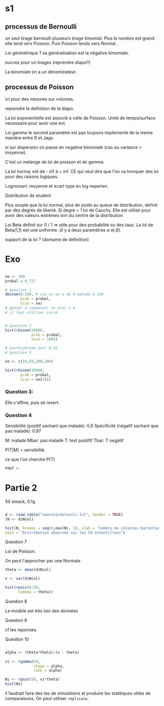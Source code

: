 # s1

## processus de Bernoulli

un seul tirage bernoulli plusieurs tirage binomial. Plus le nombre est grand elle tend vers Poisson. Puis Poisson tends vers Normal. 

Loi géométrique ? sa généralisation est la négative binomiale. 

succes pour un tirages (reprendre diapo!!)

La binomiale on a un dénominateur. 

## processus de Poisson

ici pour des mesures sur volumes. 

reprendre la definition de la diapo. 

La loi exponentielle est associé à celle de Poisson. Unité de temps/surface necessaire pour avoir une evt.

Loi gamma le second paramètre est pas toujours implementé de la meme manière entre R et Jags. 

si sur dispersion on passe en negative binomiale (cas ou variance > moyenne). 

C'est un melange de loi de poisson et de gamma.


La loi norma; est de - inf à + inf. CE qui veut dire que l'on va tronquer des loi pour des raisons logiques.  

Lognomarl: moyenne et ecart type en log neperien. 

Distribution de student

Plus souple que la loi normal, plus de poids au queue de distribution, definit par des degrés de liberté. Si degré = 1 loi de Cauchy. Elle est utilisé pour avoir des valeurs extrèmes loin du centre de la distribution

Loi Beta definit sur 0 / 1 => utile pour des probabilité ou des taux. La loi de Beta(1,1) est une uniforme. (il y a deux paramètres $\alpha$ et $\beta$).

support de la loi ? (domaine de definition) 

# Exo

``` R

ne <- 100
probal = 0.717

# question 1
dbinom(0:100, # cas ou on a de 0 malade à 100 
       prob = probal,
       size = ne)
# penser à commencer le plot à 0
# il faut utiliser curve


# question 2
hist(rbinom(10000,
            prob = probal,
            size = 100))

# pnorm/pbinom pour 0.55
# question 3

ne <- c(10,50,100,300)

hist(rbinom(10000,
       prob = probal,
       size = ne[4]))

```

### Question 3:

Elle s'affine, puis se resert.

### Question 4

Sensibilité (positif sachant que malade): 0.8
Spécificité (négatif sachant que pas malade): 0.97

M: malade Mbar: pas malade
T: test postifif Tbar: T negatif 

P(T|M) = sensibilité 

ce que l'on cherche P(T)


``` R
PdeT <- 


```

# Partie 2

50 steack, 0.1g  

``` R 

d <- read.table("seance1/datacoli.txt", header = TRUE)
(N <- d$Ncol)

hist(N, breaks = seq(0,max(N), 1), xlab = "nombre de colonies bactériennes",
main = "Distribution observée sur les 50 échantillons")
```

Question 7 

Loi de Poisson. 

On peut l'approcher par une Normale

``` R
theta <- mean(d$Ncol)

v <- var(d$Ncol)

hist(rpois(0:50,
      lambda = theta))

```

Question 8 

Le modèle est très loin des données

Question 9

cf les reponses.


Question 10

``` R

alpha <- (theta*theta)/(v - theta)
  
vi <- rgamma(50,
             shape = alpha,
             rate = alpha) 

Ni <- rpois(50, vi*theta)
hist(Ni)

```

il faudrait faire des tas de simulations et produire les statitiques utiles de comparaisons. On peut utiliser `replicate`. 

